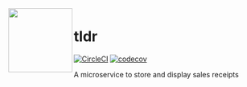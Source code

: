 <img src="https://avatars1.githubusercontent.com/u/3846050?v=4&s=200" width="127px" height="127px" align="left"/>

# tldr
[![CircleCI](https://circleci.com/gh/pagarme/tldr.svg?style=svg&circle-token=b12aa44b42ee421e75a68c1a6c023e35d34337d2)](https://circleci.com/gh/pagarme/tldr)
[![codecov](https://codecov.io/gh/pagarme/tldr/branch/master/graph/badge.svg?token=yWyqQA73AO)](https://codecov.io/gh/pagarme/tldr)

A microservice to store and display sales receipts
